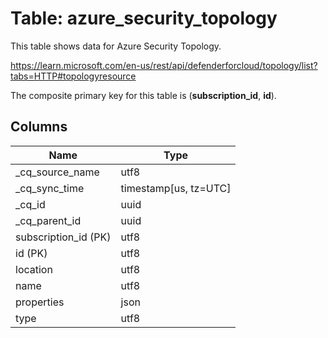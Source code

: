 # Table: azure_security_topology

This table shows data for Azure Security Topology.

https://learn.microsoft.com/en-us/rest/api/defenderforcloud/topology/list?tabs=HTTP#topologyresource

The composite primary key for this table is (**subscription_id**, **id**).

## Columns

| Name          | Type          |
| ------------- | ------------- |
|_cq_source_name|utf8|
|_cq_sync_time|timestamp[us, tz=UTC]|
|_cq_id|uuid|
|_cq_parent_id|uuid|
|subscription_id (PK)|utf8|
|id (PK)|utf8|
|location|utf8|
|name|utf8|
|properties|json|
|type|utf8|